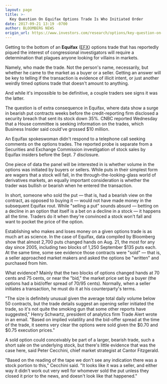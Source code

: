 ```yaml
---
layout: page
title: >-
  Key Question On Equifax Options Trade Is Who Initiated Order
date: 2017-09-21 13:19 -0700
author: BLOOMBERG NEWS
origin_url: https://www.investors.com/research/options/key-question-on-equifax-options-trade-is-who-initiated-order/
---
```






Getting to the bottom of an **Equifax** ([EFX](https://research.investors.com/quote.aspx?symbol=EFX)) options trade that has reportedly piqued the interest of congressional investigators will require a determination that plagues anyone looking for villains in markets.


Namely, who made the trade. Not the person's name, necessarily, but whether he came to the market as a buyer or a seller. Getting an answer will be key to telling if the transaction is evidence of illicit intent, or just another weirdly timed options trade that doesn't amount to anything.


And while it's impossible to be definitive, a couple traders see signs it was the latter.


The question is of extra consequence in Equifax, where data show a surge in bearish put contracts weeks before the credit-reporting firm disclosed a security breach that sent its stock down 35%. CNBC reported Wednesday that a House committee is seeking information on the trades, which Business Insider said could've grossed $10 million.


An Equifax spokeswoman didn't respond to a telephone call seeking comments on the options trades. The reported probe is separate from a Securities and Exchange Commission investigation of stock sales by Equifax insiders before the Sept. 7 disclosure.


One piece of data the panel will be interested in is whether volume in the options was initiated by buyers or sellers. While puts in their simplest form are wagers that a stock will fall, in the through-the-looking-glass world of derivatives markets, an equally important consideration is whether the trader was bullish or bearish when he entered the transaction.


In short, someone who sold the put — that is, had a bearish view on the contract, as opposed to buying it — would not have made money in the subsequent Equifax rout. While "selling a put" sounds absurd — betting on a decline in an option that itself is a bet on a decline in a stock — it happens all the time. Traders do it when they're convinced a stock won't fall and want to pocket the price of the option.


Establishing who makes and loses money on a given options trade is as much art as science. In the case of Equifax, data compiled by Bloomberg show that almost 2,700 puts changed hands on Aug. 21, the most for any day since 2005, including two blocks of 1,250 September $135 puts each. At the same time, some see evidence those contracts were "sold" — that is, a seller approached market makers and asked the options be "written" and purchased from him.


What evidence? Mainly that the two blocks of options changed hands at 70 cents and 75 cents, or near the "bid," the market price set by a buyer (the options had a bid/offer spread of 70/95 cents). Normally, when a seller initiates a transaction, he must do it at his counterparty's terms.


"The size is definitely unusual given the average total daily volume below 50 contracts, but the trade details suggest an opening seller initiated the trade, so it's not quite the smoking gun that some other reports have suggested," Henry Schwartz, president of analytics firm Trade Alert wrote in an email. "Based on implied volatility and the bid-offer spread at the time of the trade, it seems very clear the options were sold given the $0.70 and $0.75 execution prices."


A sold option could conceivably be part of a larger, bearish trade, such a short sale on the underlying stock, but there's little evidence that was the case here, said Peter Cecchini, chief market strategist at Cantor Fitzgerald.


"Based on the reading of the tape we don't see any indication there was a stock portion to this," Cecchini said. "It looks like it was a seller, and either way it didn't work out very well for whomever sold the put unless they closed it prior to the news, and doesn't look like that happened."




